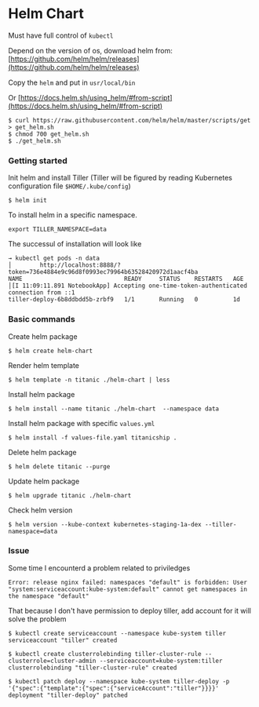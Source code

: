 # Helm Chart

Must have full control of `kubectl`

Depend on the version of os, download helm from: [https://github.com/helm/helm/releases](https://github.com/helm/helm/releases)

Copy the `helm` and put in `usr/local/bin`

Or [https://docs.helm.sh/using_helm/#from-script](https://docs.helm.sh/using_helm/#from-script)

```
$ curl https://raw.githubusercontent.com/helm/helm/master/scripts/get > get_helm.sh
$ chmod 700 get_helm.sh
$ ./get_helm.sh
```

### Getting started

Init helm and install Tiller (Tiller will be figured by reading Kubernetes configuration file `$HOME/.kube/config`)

```
$ helm init
```

To install helm in a specific namespace.

```
export TILLER_NAMESPACE=data
```

The successul of installation will look like

```
→ kubectl get pods -n data                                                                                                              │        http://localhost:8888/?token=736e4884e9c96d8f0993ec79964b63528420972d1aacf4ba
NAME                             READY     STATUS    RESTARTS   AGE                                                                     │[I 11:09:11.891 NotebookApp] Accepting one-time-token-authenticated connection from ::1
tiller-deploy-6b8ddbdd5b-zrbf9   1/1       Running   0          1d
```

### Basic commands

Create helm package

```
$ helm create helm-chart
```

Render helm template

```
$ helm template -n titanic ./helm-chart | less
```

Install helm package

```
$ helm install --name titanic ./helm-chart  --namespace data
```

Install helm package with specific `values.yml`

```
$ helm install -f values-file.yaml titanicship .
```

Delete helm package

```
$ helm delete titanic --purge
```

Update helm package

```
$ helm upgrade titanic ./helm-chart
```

Check helm version

```
$ helm version --kube-context kubernetes-staging-1a-dex --tiller-namespace=data
```


### Issue

Some time I encounterd a problem related to priviledges

```
Error: release nginx failed: namespaces "default" is forbidden: User "system:serviceaccount:kube-system:default" cannot get namespaces in the namespace "default"
```

That because I don't have permission to deploy tiller, add account for it will solve the problem

```
$ kubectl create serviceaccount --namespace kube-system tiller
serviceaccount "tiller" created

$ kubectl create clusterrolebinding tiller-cluster-rule --clusterrole=cluster-admin --serviceaccount=kube-system:tiller
clusterrolebinding "tiller-cluster-rule" created

$ kubectl patch deploy --namespace kube-system tiller-deploy -p '{"spec":{"template":{"spec":{"serviceAccount":"tiller"}}}}' 
deployment "tiller-deploy" patched
```